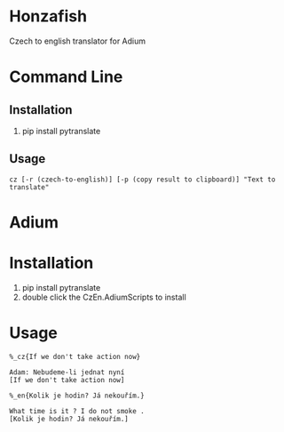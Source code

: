 # Honzafish

Czech to english translator for Adium

# Command Line

## Installation
 1. pip install pytranslate

## Usage

    cz [-r (czech-to-english)] [-p (copy result to clipboard)] "Text to translate"

# Adium

# Installation

 1. pip install pytranslate
 2. double click the CzEn.AdiumScripts to install
 
# Usage

`%_cz{If we don't take action now}`
    
    Adam: Nebudeme-li jednat nyní 
    [If we don't take action now]
    
`%_en{Kolik je hodin? Já nekouřím.}`

    What time is it ? I do not smoke . 
    [Kolik je hodin? Já nekouřím.]


